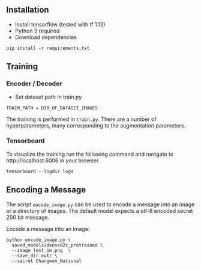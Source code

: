 

## Installation
- Install tensorflow (tested with tf 1.13)
- Python 3 required
- Download dependencies
```bash=
pip install -r requirements.txt
```

## Training
### Encoder / Decoder
- Set dataset path in train.py
```
TRAIN_PATH = DIR_OF_DATASET_IMAGES
```

The training is performed in `train.py`. There are a number of hyperparameters, many corresponding to the augmentation parameters.


### Tensorboard
To visualize the training run the following command and navigate to http://localhost:6006 in your browser.
```bash=
tensorboard --logdir logs
```

## Encoding a Message
The script `encode_image.py` can be used to encode a message into an image or a directory of images. The default model expects a utf-8 encoded secret 200 bit message.

Encode a message into an image:
```bash=
python encode_image.py \
  saved_models/densed2c_pretrained \
  --image test_im.png  \
  --save_dir out/ \
  --secret Changwon_National
```

